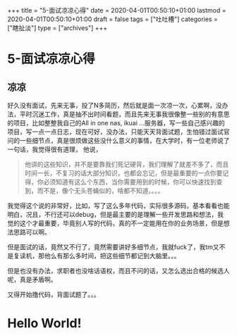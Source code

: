 +++
title = "5-面试凉凉心得"
date = 2020-04-01T00:50:10+01:00
lastmod = 2020-04-01T00:50:10+01:00
draft = false
tags = ["吐吐槽"]
categories = ["瞎扯淡"]
type = ["archives"]
+++

# 5-面试凉凉心得

## 凉凉

好久没有面试，先来无事，投了N多简历，然后就是面一次凉一次，心累啊，没办法，平时沉迷工作，真是抽不出时间看题，而且先来无事我很像整一些别的有意思的项目，比如整整我自己的All in one nas, ikuai ...服务器，写一些自己感兴趣的项目，写一点一点日志，现在可好，没办法，只能天天背面试题，生怕错过面试官问的一些细节点，真是很烦做这些没什么意义的事情，在大学时，有一位老师说了一句话，我觉得很有道理，
他说，

> 他讲的这些知识，并不是要靠我们死记硬背，我们理解了就差不多了，而且时间一长，不复习的话大部分知识，也都会忘记，但是最重要的一点你要记得，你必须知道有这么个东西，当你需要用到的时候，你可以快速找到查到，而不是，像个无头苍蝇似的，啥都不知道。。。。

我觉得这个说的非常好，比如，写了这么多年代码，实际很多源码，基本看看也能明白，况且，不行还可以debug，但是最主要的是理解一些开发思路和想法，我觉的这个才最重要，毕竟别人写的代码，真的不一定能用在你的业务场景，但是想法思路可以啊。

但是面试的话，竟然又不行了，竟然需要讲好多细节点，我就fuck了，我tm又不是复读机，那他么有那么多时间，把这些细节都记到大脑里。。。

但是也没有办法，求职者也没啥话语权，而且不问的话，又怎么选出合格的候选人呢，真是矛盾啊。

又得开始撸代码，背面试题了。。。


# Hello World!